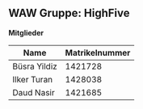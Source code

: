 ## WAW Gruppe: HighFive  

**Mitglieder**  
 
| Name         | Matrikelnummer |
| -------------| -------------- |
| Büsra Yildiz | 1421728        |
| Ilker Turan  | 1428038        |
| Daud Nasir   | 1421685        |  
